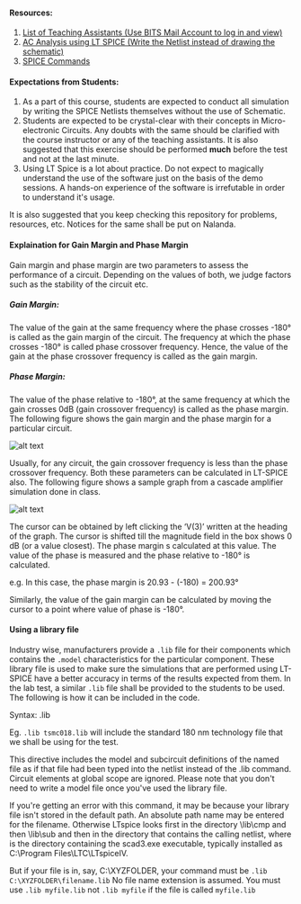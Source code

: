 #### Resources:
1. [List of Teaching Assistants (Use BITS Mail Account to log in and view)](https://docs.google.com/spreadsheets/d/1mZVkgLm2miW1pYADgRn2tXi6tSlGk4C-xHr2PJEK3Ss/edit?usp=sharing)
2. [AC Analysis using LT SPICE (Write the Netlist instead of drawing the schematic) ](https://www.youtube.com/watch?v=fziUQaVQxA4)
3. [SPICE Commands](http://www.ecircuitcenter.com/SPICEsummary.htm)

#### Expectations from Students:
1. As a part of this course, students are expected to conduct all simulation by writing the SPICE Netlists themselves without the use of Schematic.
2. Students are expected to be crystal-clear with their concepts in Micro-electronic Circuits. Any doubts with the same should be clarified with the course instructor or any of the teaching assistants. It is also suggested that this exercise should be performed **much** before the test and not at the last minute.
3. Using LT Spice is a lot about practice. Do not expect to magically understand the use of the software just on the basis of the demo sessions. A hands-on experience of the software is irrefutable in order to understand it's usage.


It is also suggested that you keep checking this repository for problems, resources, etc. Notices for the same shall be put on Nalanda.

#### Explaination for Gain Margin and Phase Margin

Gain margin and phase margin are two parameters to assess the performance of a circuit. Depending on the values of both, we judge factors such as the stability of the circuit etc. 

##### Gain Margin: 
The value of the gain at the same frequency where the phase crosses -180° is called as the gain margin of the circuit. The frequency at which the phase crosses -180° is called  phase crossover frequency. Hence, the value of the gain at the phase crossover frequency is called as the gain margin. 

##### Phase Margin: 
The value of the phase relative to -180°, at the same frequency at which the gain crosses 0dB (gain crossover frequency) is called as the phase margin. 
The following figure shows the gain margin and the phase margin for a particular circuit. 

![alt text](https://github.com/khandelwalkshitij/microelectronic-circuits-17-18/blob/master/gm_pm.png)

Usually, for any circuit, the gain crossover frequency is less than the phase crossover frequency. 
Both these parameters can be calculated in LT-SPICE also. The following figure shows a sample graph from a cascade amplifier simulation done in class. 

![alt text](https://github.com/khandelwalkshitij/microelectronic-circuits-17-18/blob/master/gm_pm_sim.png)

The cursor can be obtained by left clicking the ‘V(3)’ written at the heading of the graph. The cursor is shifted till the magnitude field in the box shows 0 dB (or a value closest). The phase margin s calculated at this value. The value of the phase is measured and the phase relative to -180° is calculated. 

  e.g. In this case, the phase margin is 20.93 - (-180) = 200.93°

Similarly, the value of the gain margin can be calculated by moving the cursor to a point where value of phase is -180°.  

#### Using a library file

Industry wise, manufacturers provide a `.lib` file for their components which contains the `.model` characteristics for the particular component. These library file is used to make sure the simulations that are performed using LT-SPICE have a better accuracy in terms of the results expected from them. In the lab test, a similar `.lib` file shall be provided to the students to be used. The following is how it can be included in the code.

Syntax: .lib <filename>

Eg. ```.lib tsmc018.lib``` will include the standard 180 nm technology file that we shall be using for the test.

This directive includes the model and subcircuit definitions of the named file as if that file had been typed into the netlist instead of the .lib command. Circuit elements at global scope are ignored. Please note that you don't need to write a model file once you've used the library file.

If you're getting an error with this command, it may be because your library file isn't stored in the default path. An absolute path name may be entered for the filename. Otherwise LTspice looks first in the directory <LTspiceIV>\lib\cmp and then <LTspiceIV>\lib\sub and then in the directory that contains the calling netlist, where <LTspiceIV> is the directory containing the scad3.exe executable, typically installed as C:\Program Files\LTC\LTspiceIV.

But if your file is in, say, C:\XYZFOLDER, your command must be ```.lib C:\XYZFOLDER\filename.lib```
No file name extension is assumed. You must use `.lib myfile.lib` not `.lib myfile` if the file is called `myfile.lib`

